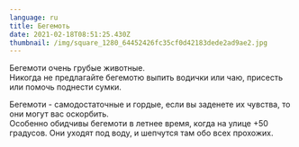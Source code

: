 ```yaml
---
language: ru
title: Бегемоть
date: 2021-02-18T08:51:25.430Z
thumbnail: /img/square_1280_64452426fc35cf0d42183dede2ad9ae2.jpg
---
```

Бегемоти очень грубые животные.\
Никогда не предлагайте бегемотю выпить водички или чаю, присесть или помочь поднести сумки.

Бегемоти - самодостаточные и гордые, если вы заденете их чувства, то они могут вас оскорбить.\
Особенно обидчивы бегемоти в летнее время, когда на улице +50 градусов. Они уходят под воду, и шепчутся там обо всех прохожих.
